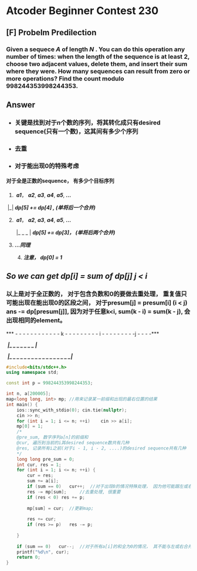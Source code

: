 # Atcoder Beginner Contest 230



## [F] Probelm Predilection

### Given a sequece *A* of length *N* . You can do this operation any number of times: when the length of the sequence is at least 2, choose two adjacent values, delete them, and insert their sum where they were. How many sequences can result from zero or more operations? Find the count modulo 998244353998244353.





## Answer

- ### 关键是找到对于***n***个数的序列，将其转化成只有desired sequence(只有一个数)，这其间有多少个序列

- ### 去重

- ### 对于能出现0的特殊考虑





#### 对于全是正数的sequence， 有多少个目标序列

1. ​    ***a1***， ***a2***,  ***a3***,  ***a4***, ***a5***, ***...***

​								        |_|       ***dp[5] += dp[4] ,   (单将后一个合并)***

2. ​    ***a1***， ***a2***,  ***a3***,  ***a4***, ***a5***, ***...***

    ​                             |_ _ _ |     ***dp[5] += dp[3]， (单将后两个合并)***

 3. ***...同理***

    

	4.   ***注意， dp[0] = 1***

## ***So we can get dp[i] = sum of dp[j]   j < i***



### 以上是对于全正数的， 对于包含负数和0的要做去重处理， 重复值只可能出现在能出现0的区段之间， 对于presum[j]  =  presum[i] (i < j)	ans -= dp[presum[j]], 因为对于任意k<i, sum(k - i) = sum(k - j), 会出现相同的element。



***  - - - - - - - - - - - - k - - - - - - - - - i - - - - - - - - -j - - - -***

​								***|_ _ _ _ _ _ _ |***

​								***|_ _ _ _ _ _ _ _ _ _ _ _ _ _ _ _ _|***

```c++
#include<bits/stdc++.h>
using namespace std;

const int p = 998244353998244353;

int n, a[200005];
map<long long, int> mp;	//用来记录某一前缀和出现的最右位置的结果
int main() {
    ios::sync_with_stdio(0); cin.tie(nullptr);
    cin >> n;
    for (int i = 1; i <= n; ++i)	cin >> a[i];
    mp[0] = 1;
    /*
    @pre_sum, 数字序列a[n]的前缀和
    @cur, 遍历到当前的i其desired sequence数共有几种
    @res, 记录所有i之前(对于i - 1, i - 2, ....)的desired sequence共有几种
    */
    long long pre_sum = 0;
    int cur, res = 1;
    for (int i = 1; i <= n; ++i) {
        cur = res;
        sum += a[i];
        if (sum == 0)	cur++;	//对于出现0的情况特殊处理， 因为他可能跟左或右合并， 从而在desired sequence中一个										  element也不占
        res -= mp[sum];		//去重处理, 很重要
        if (res < 0) res += p;
        
        mp[sum] = cur;	//更新map;
        
        res += cur;
        if (res >= p)	res -= p;
        
    }
    
    if (sum == 0)	cur--;	//对于所有a[i]的和全为0的情况， 其不能与左或右合并， 所以要减一.
    printf("%d\n", cur);
    return 0;
}
```

